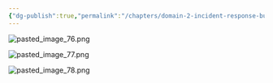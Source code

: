 ```yaml
---
{"dg-publish":true,"permalink":"/chapters/domain-2-incident-response-business-continuity-and-disaster-recovery-concepts/domain-2-incident-response-business-continuity-and-disaster-recovery-concepts/2-7-components-of-a-disaster-recovery-plan/","noteIcon":""}
---
```



![pasted_image_76.png](/img/user/pasted_image_76.png)

![pasted_image_77.png](/img/user/pasted_image_77.png)

![pasted_image_78.png](/img/user/pasted_image_78.png)